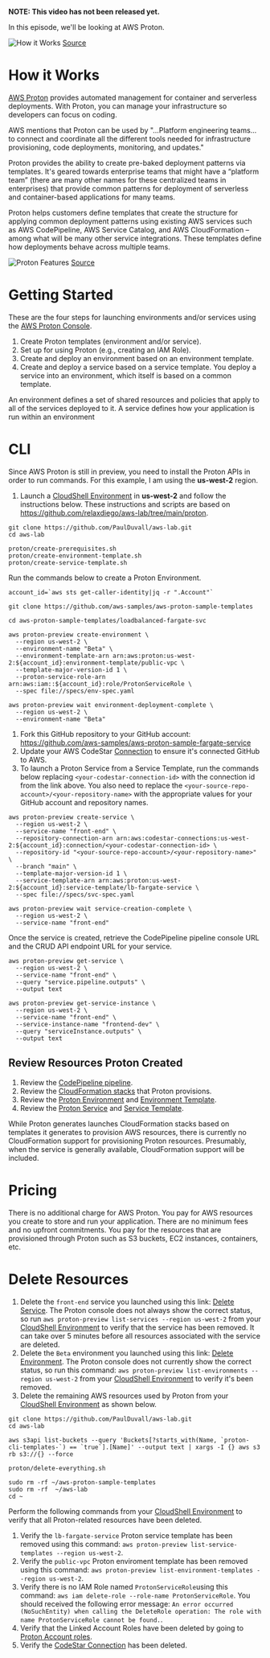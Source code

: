 **NOTE: This video has not been released yet.**

In this episode, we'll be looking at AWS Proton.

![How it Works](https://github.com/PaulDuvall/aws-5-mins/blob/main/_img/proton-how-it-works.png) [Source](https://aws.amazon.com/proton/)

# How it Works
[AWS Proton](https://aws.amazon.com/proton/) provides automated management for container and serverless deployments. With Proton, you can manage your infrastructure so developers can focus on coding.

AWS mentions that Proton can be used by "…Platform engineering teams…to connect and coordinate all the different tools needed for infrastructure provisioning, code deployments, monitoring, and updates."

Proton provides the ability to create pre-baked deployment patterns via templates. It's geared towards enterprise teams that might have a “platform team” (there are many other names for these centralized teams in enterprises) that provide common patterns for deployment of serverless and container-based applications for many teams. 

Proton helps customers define templates that create the structure for applying common deployment patterns using existing AWS services such as AWS CodePipeline, AWS Service Catalog, and AWS CloudFormation – among what will be many other service integrations. These templates define how deployments behave across multiple teams. 

![Proton Features](https://github.com/PaulDuvall/aws-5-mins/blob/main/_img/proton-features.png) [Source](https://virtual.awsevents.com/media/1_4y7w5alh)

# Getting Started
These are the four steps for launching environments and/or services using the [AWS Proton Console](https://console.aws.amazon.com/proton/).

1. Create Proton templates (environment and/or service).
1. Set up for using Proton (e.g., creating an IAM Role).
1. Create and deploy an environment based on an environment template.
1. Create and deploy a service based on a service template. You deploy a service into an environment, which itself is based on a common template. 

An environment defines a set of shared resources and policies that apply to all of the services deployed to it. A service defines how your application is run within an environment

# CLI
Since AWS Proton is still in preview, you need to install the Proton APIs in order to run commands. For this example, I am using the **us-west-2** region. 

1. Launch a [CloudShell Environment](https://us-west-2.console.aws.amazon.com/cloudshell/home?region=us-west-2) in **us-west-2** and follow the instructions below. These instructions and scripts are based on https://github.com/relaxdiego/aws-lab/tree/main/proton. 

```
git clone https://github.com/PaulDuvall/aws-lab.git
cd aws-lab

proton/create-prerequisites.sh
proton/create-environment-template.sh
proton/create-service-template.sh

```

Run the commands below to create a Proton Environment.

```
account_id=`aws sts get-caller-identity|jq -r ".Account"`

git clone https://github.com/aws-samples/aws-proton-sample-templates

cd aws-proton-sample-templates/loadbalanced-fargate-svc

aws proton-preview create-environment \
  --region us-west-2 \
  --environment-name "Beta" \
  --environment-template-arn arn:aws:proton:us-west-2:${account_id}:environment-template/public-vpc \
  --template-major-version-id 1 \
  --proton-service-role-arn arn:aws:iam::${account_id}:role/ProtonServiceRole \
  --spec file://specs/env-spec.yaml
  
aws proton-preview wait environment-deployment-complete \
  --region us-west-2 \
  --environment-name "Beta"

```

1. Fork this GitHub repository to your GitHub account: https://github.com/aws-samples/aws-proton-sample-fargate-service 
1. Update your AWS CodeStar [Connection](https://us-west-2.console.aws.amazon.com/codesuite/settings/connections?region=us-west-2) to ensure it's connected GitHub to AWS.
1. To launch a Proton Service from a Service Template, run the commands below replacing `<your-codestar-connection-id>` with the connection id from the link above. You also need to replace the `<your-source-repo-account>/<your-repository-name>` with the appropriate values for your GitHub account and repository names.

```
aws proton-preview create-service \
  --region us-west-2 \
  --service-name "front-end" \
  --repository-connection-arn arn:aws:codestar-connections:us-west-2:${account_id}:connection/<your-codestar-connection-id> \
  --repository-id "<your-source-repo-account>/<your-repository-name>" \
  --branch "main" \
  --template-major-version-id 1 \
  --service-template-arn arn:aws:proton:us-west-2:${account_id}:service-template/lb-fargate-service \
  --spec file://specs/svc-spec.yaml
  
aws proton-preview wait service-creation-complete \
  --region us-west-2 \
  --service-name "front-end"

```

Once the service is created, retrieve the CodePipeline pipeline console URL and the CRUD API endpoint URL for your service.

```
aws proton-preview get-service \
  --region us-west-2 \
  --service-name "front-end" \
  --query "service.pipeline.outputs" \
  --output text

aws proton-preview get-service-instance \
  --region us-west-2 \
  --service-name "front-end" \
  --service-instance-name "frontend-dev" \
  --query "serviceInstance.outputs" \
  --output text

```

## Review Resources Proton Created

1. Review the [CodePipeline pipeline](https://us-west-2.console.aws.amazon.com/codesuite/codepipeline/pipelines?region=us-west-2).
1. Review the [CloudFormation stacks](https://us-west-2.console.aws.amazon.com/cloudformation/home?region=us-west-2#/stacks?filteringText=proton&filteringStatus=active&viewNested=true&hideStacks=false&stackId=) that Proton provisions. 
1. Review the [Proton Environment](https://us-west-2.console.aws.amazon.com/proton/home?region=us-west-2#/environments/detail/Beta) and [Environment Template](https://us-west-2.console.aws.amazon.com/proton/home?region=us-west-2#/templates/environments/detail/public-vpc).
1. Review the [Proton Service](https://us-west-2.console.aws.amazon.com/proton/home?region=us-west-2#/services/detail/front-end) and [Service Template](https://us-west-2.console.aws.amazon.com/proton/home?region=us-west-2#/templates/services/detail/lb-fargate-service).

While Proton generates launches CloudFormation stacks based on templates it generates to provision AWS resources, there is currently no CloudFormation support for provisioning Proton resources. Presumably, when the service is generally available, CloudFormation support will be included.

# Pricing
There is no additional charge for AWS Proton. You pay for AWS resources you create to store and run your application. There are no minimum fees and no upfront commitments. You pay for the resources that are provisioned through Proton such as S3 buckets, EC2 instances, containers, etc. 

# Delete Resources

1. Delete the `front-end` service you launched using this link: [Delete Service](https://us-west-2.console.aws.amazon.com/proton/home?region=us-west-2#/services/detail/front-end). The Proton console does not always show the correct status, so run `aws proton-preview list-services --region us-west-2` from your [CloudShell Environment](https://us-west-2.console.aws.amazon.com/cloudshell/home?region=us-west-2) to verify that the service has been removed. It can take over 5 minutes before all resources associated with the service are deleted.  
1. Delete the `Beta` environment you launched using this link: [Delete Environment](https://us-west-2.console.aws.amazon.com/proton/home?region=us-west-2#/environments/detail/Beta). The Proton console does not currently show the correct status, so run this command: `aws proton-preview list-environments --region us-west-2` from your [CloudShell Environment](https://us-west-2.console.aws.amazon.com/cloudshell/home?region=us-west-2) to verify it's been removed. 
1. Delete the remaining AWS resources used by Proton from your [CloudShell Environment](https://us-west-2.console.aws.amazon.com/cloudshell/home?region=us-west-2) as shown below. 
```
git clone https://github.com/PaulDuvall/aws-lab.git
cd aws-lab

aws s3api list-buckets --query 'Buckets[?starts_with(Name, `proton-cli-templates-`) == `true`].[Name]' --output text | xargs -I {} aws s3 rb s3://{} --force

proton/delete-everything.sh

sudo rm -rf ~/aws-proton-sample-templates
sudo rm -rf  ~/aws-lab
cd ~
```
Perform the following commands from your [CloudShell Environment](https://us-west-2.console.aws.amazon.com/cloudshell/home?region=us-west-2) to verify that all Proton-related resources have been deleted.

1. Verify the `lb-fargate-service` Proton service template has been removed using this command: `aws proton-preview list-service-templates --region us-west-2`.
1. Verify the `public-vpc` Proton enviroment template has been removed using this command: `aws proton-preview list-environment-templates --region us-west-2`.
1. Verify there is no IAM Role named `ProtonServiceRole`using this command: `aws iam delete-role --role-name ProtonServiceRole`. You should received the following error message: `An error occurred (NoSuchEntity) when calling the DeleteRole operation: The role with name ProtonServiceRole cannot be found.`.
1. Verify that the Linked Account Roles have been deleted by going to [Proton Account roles](https://us-west-2.console.aws.amazon.com/proton/home?region=us-west-2#/settings/roles).
1. Verify the [CodeStar Connection](https://us-west-2.console.aws.amazon.com/codesuite/settings/connections?region=us-west-2) has been deleted. 